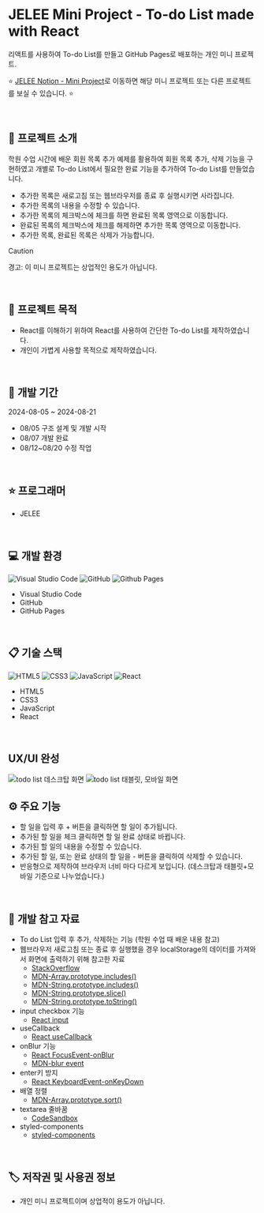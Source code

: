 # JELEE Mini Project - To-do List made with React
리액트를 사용하여 To-do List를 만들고 GitHub Pages로 배포하는 개인 미니 프로젝트.

:star: [JELEE Notion - Mini Project](https://www.notion.so/6c646943c1ce49e09175929af3e2711e?v=1b7171c6124349e388955a29009c864e)로 이동하면 해당 미니 프로젝트 또는 다른 프로젝트를 보실 수 있습니다. :star:

<br/>

## 	:speech_balloon: 프로젝트 소개
학원 수업 시간에 배운 회원 목록 추가 예제를 활용하여 회원 목록 추가, 삭제 기능을 구현하였고 개별로 To-do List에서 필요한 완료 기능을 추가하여 To-do List를 만들었습니다.
- 추가한 목록은 새로고침 또는 웹브라우저를 종료 후 실행시키면 사라집니다.
- 추가한 목록의 내용을 수정할 수 있습니다.
- 추가한 목록의 체크박스에 체크를 하면 완료된 목록 영역으로 이동합니다.
- 완료된 목록의 체크박스에 체크를 해제하면 추가한 목록 영역으로 이동합니다.
- 추가한 목록, 완료된 목록은 삭제가 가능합니다.
> [!CAUTION]
> 경고: 이 미니 프로젝트는 상업적인 용도가 아닙니다.

<br/>

## :walking: 프로젝트 목적
- React를 이해하기 위하여 React를 사용하여 간단한 To-do List를 제작하였습니다.
- 개인이 가볍게 사용할 목적으로 제작하였습니다.

<br/>

## :calendar: 개발 기간
2024-08-05 ~ 2024-08-21
- 08/05 구조 설계 및 개발 시작
- 08/07 개발 완료
- 08/12~08/20 수정 작업

<br/>

## 	:star: 프로그래머
- JELEE

<br/>

## :computer: 개발 환경
![Visual Studio Code](https://img.shields.io/badge/Visual%20Studio%20Code-0078d7.svg?style=for-the-badge&logo=visual-studio-code&logoColor=white)
![GitHub](https://img.shields.io/badge/github-%23121011.svg?style=for-the-badge&logo=github&logoColor=white)
![Github Pages](https://img.shields.io/badge/github%20pages-121013?style=for-the-badge&logo=github&logoColor=white)
- Visual Studio Code
- GitHub
- GitHub Pages

<br/>

## :clipboard: 기술 스택
![HTML5](https://img.shields.io/badge/html5-%23E34F26.svg?style=for-the-badge&logo=html5&logoColor=white)
![CSS3](https://img.shields.io/badge/css3-%231572B6.svg?style=for-the-badge&logo=css3&logoColor=white)
![JavaScript](https://img.shields.io/badge/javascript-%23323330.svg?style=for-the-badge&logo=javascript&logoColor=%23F7DF1E)
![React](https://img.shields.io/badge/react-%2320232a.svg?style=for-the-badge&logo=react&logoColor=%2361DAFB)
- HTML5
- CSS3
- JavaScript
- React

<br/>

## UX/UI 완성
<img src="https://www.notion.so/image/https%3A%2F%2Fprod-files-secure.s3.us-west-2.amazonaws.com%2F88f41c08-964b-40ac-b3af-41d7c59069dc%2F6a089de4-1ab1-4154-9dc4-9aaa48b26e8c%2Fimage.png?table=block&id=c96f3854-d593-4d0a-8f55-e16a6b073d7c&spaceId=88f41c08-964b-40ac-b3af-41d7c59069dc&width=2000&userId=13ecba7f-2c86-40b5-b242-b399280ff4b8&cache=v2" alt="todo list 데스크탑 화면">
<img src="https://www.notion.so/image/https%3A%2F%2Fprod-files-secure.s3.us-west-2.amazonaws.com%2F88f41c08-964b-40ac-b3af-41d7c59069dc%2Ff8636941-8794-4288-9935-30d8bae02183%2Fimage.png?table=block&id=2332ebd5-9be3-422f-b1e0-58cf8f83775e&spaceId=88f41c08-964b-40ac-b3af-41d7c59069dc&width=2000&userId=13ecba7f-2c86-40b5-b242-b399280ff4b8&cache=v2" alt="todo list 태블릿, 모바일 화면">

<br/>

## :gear: 주요 기능
- 할 일을 입력 후 + 버튼을 클릭하면 할 일이 추가됩니다.
- 추가된 할 일을 체크 클릭하면 할 일 완료 상태로 바뀝니다.
- 추가된 할 일의 내용을 수정할 수 있습니다.
- 추가된 할 일, 또는 완료 상태의 할 일을 - 버튼을 클릭하여 삭제할 수 있습니다.
- 반응형으로 제작하여 브라우저 너비 마다 다르게 보입니다. (데스크탑과 태블릿+모바일 기준으로 나누었습니다.)

<br/>

## :eyes: 개발 참고 자료
- To do List 입력 후 추가, 삭제하는 기능 (학원 수업 때 배운 내용 참고)
- 웹브라우저 새로고침 또는 종료 후 실행했을 경우 localStorage의 데이터를 가져와서 화면에 출력하기 위해 참고한 자료
  - [StackOverflow](https://stackoverflow.com/questions/77006383/react-localstorage-value-resets-after-every-refresh)
  - [MDN-Array.prototype.includes()](https://developer.mozilla.org/ko/docs/Web/JavaScript/Reference/Global_Objects/Array/includes)
  - [MDN-String.prototype.includes()](https://developer.mozilla.org/ko/docs/Web/JavaScript/Reference/Global_Objects/String/includes)
  - [MDN-String.prototype.slice()](https://developer.mozilla.org/ko/docs/Web/JavaScript/Reference/Global_Objects/String/slice)
  - [MDN-String.prototype.toString()](https://developer.mozilla.org/ko/docs/Web/JavaScript/Reference/Global_Objects/String/toString)
- input checkbox 기능
  - [React input](https://react.dev/reference/react-dom/components/input#controlling-an-input-with-a-state-variable)
- useCallback
  - [React useCallback](https://ko.react.dev/reference/react/useCallback)
- onBlur 기능
  - [React FocusEvent-onBlur](https://ko.react.dev/reference/react-dom/components/common#focusevent-handler)
  - [MDN-blur event](https://developer.mozilla.org/en-US/docs/Web/API/Element/blur_event)
- enter키 방지
  - [React KeyboardEvent-onKeyDown](https://ko.react.dev/reference/react-dom/components/common#keyboardevent-handler)
- 배열 정렬
  - [MDN-Array.prototype.sort()](https://developer.mozilla.org/ko/docs/Web/JavaScript/Reference/Global_Objects/Array/sort)
- textarea 줄바꿈
  - [CodeSandbox](https://codesandbox.io/p/sandbox/textarea-auto-resize-react-hngvd?file=%2Fsrc%2Findex.js%3A19%2C1)
- styled-components
  - [styled-components](https://styled-components.com/)

<br/>

## :label: 저작권 및 사용권 정보
- 개인 미니 프로젝트이며 상업적이 용도가 아닙니다.
